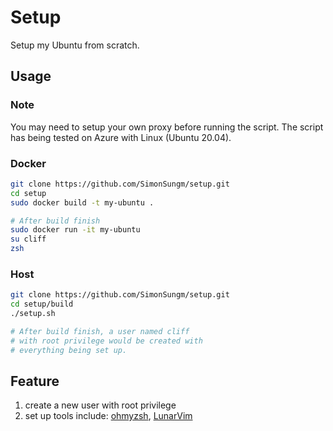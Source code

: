 # Setup
Setup my Ubuntu from scratch.

## Usage
### Note
You may need to setup your own proxy before running the script.
The script has being tested on Azure with Linux (Ubuntu 20.04).

### Docker
```bash
git clone https://github.com/SimonSungm/setup.git
cd setup
sudo docker build -t my-ubuntu .

# After build finish
sudo docker run -it my-ubuntu
su cliff
zsh
```

### Host
```bash
git clone https://github.com/SimonSungm/setup.git
cd setup/build
./setup.sh

# After build finish, a user named cliff 
# with root privilege would be created with
# everything being set up.
```

## Feature
1. create a new user with root privilege
2. set up tools include: [ohmyzsh](https://github.com/ohmyzsh/ohmyzsh), [LunarVim](https://github.com/LunarVim/LunarVim)


